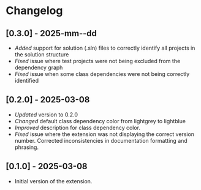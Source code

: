 # Changelog

## [0.3.0] - 2025-mm--dd

- *Added* support for solution (.sln) files to correctly identify all projects in the solution structure
- *Fixed* issue where test projects were not being excluded from the dependency graph
- *Fixed* issue when some class dependencies were not being correctly identified

## [0.2.0] - 2025-03-08

- *Updated* version to 0.2.0
- *Changed* default class dependency color from lightgrey to lightblue
- *Improved* description for class dependency color.
- *Fixed* issue where the extension was not displaying the correct version number. Corrected inconsistencies in documentation formatting and phrasing.

## [0.1.0] - 2025-03-08

- Initial version of the extension.
